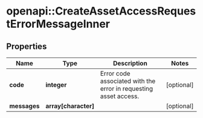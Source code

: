 # openapi::CreateAssetAccessRequestErrorMessageInner


## Properties
Name | Type | Description | Notes
------------ | ------------- | ------------- | -------------
**code** | **integer** | Error code associated with the error in requesting asset access. | [optional] 
**messages** | **array[character]** |  | [optional] 


